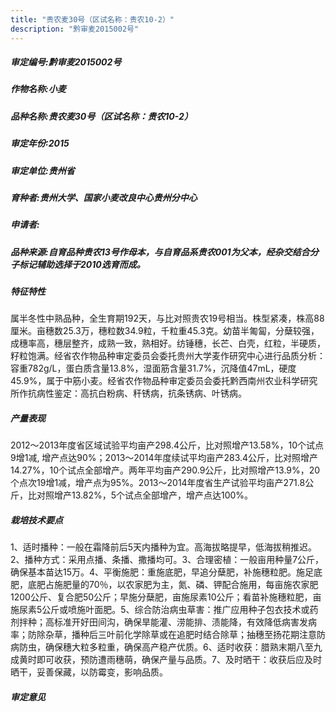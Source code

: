 ```yaml
---
title: "贵农麦30号（区试名称：贵农10-2）"
description: "黔审麦2015002号"
---
```

##### 审定编号:黔审麦2015002号

##### 作物名称:小麦

##### 品种名称:贵农麦30号（区试名称：贵农10-2）

##### 审定年份:2015

##### 审定单位:贵州省

##### 育种者:贵州大学、国家小麦改良中心贵州分中心

##### 申请者:

##### 品种来源:自育品种贵农13号作母本，与自育品系贵农001为父本，经杂交结合分子标记辅助选择于2010选育而成。

##### 特征特性
属半冬性中熟品种，全生育期192天，与比对照贵农19号相当。株型紧凑，株高88厘米。亩穗数25.3万，穗粒数34.9粒，千粒重45.3克。幼苗半匍匐，分蘖较强，成穗率高，穗层整齐，成熟一致，熟相好。纺锤穗，长芒、白壳，红粒，半硬质，籽粒饱满。经省农作物品种审定委员会委托贵州大学麦作研究中心进行品质分析：容重782g/L，蛋白质含量13.8%，湿面筋含量31.7%，沉降值47mL，硬度45.9%，属于中筋小麦。经省农作物品种审定委员会委托黔西南州农业科学研究所作抗病性鉴定：高抗白粉病、秆锈病，抗条锈病、叶锈病。

##### 产量表现
2012～2013年度省区域试验平均亩产298.4公斤，比对照增产13.58%，10个试点9增1减, 增产点达90%；2013～2014年度续试平均亩产283.4公斤，比对照增产14.27%，10个试点全部增产。两年平均亩产290.9公斤，比对照增产13.9%，20个点次19增1减，增产点为95%。2013～2014年度省生产试验平均亩产271.8公斤，比对照增产13.82%，5个试点全部增产，增产点达100%。

##### 栽培技术要点
1、适时播种：一般在霜降前后5天内播种为宜。高海拔略提早，低海拔稍推迟。2、播种方式：采用点播、条播、撒播均可。3、合理密植：一般亩用种量7公斤，确保基本苗达15万。4、平衡施肥：重施底肥，早追分蘖肥，补施穗粒肥。施足底肥，底肥占施肥量的70％，以农家肥为主，氮、磷、钾配合施用，每亩施农家肥1200公斤、复合肥50公斤；早施分蘖肥，亩施尿素10公斤；看苗补施穗粒肥，亩施尿素5公斤或喷施叶面肥。5、综合防治病虫草害：推广应用种子包衣技术或药剂拌种；高标准开好田间沟，确保旱能灌、涝能排、渍能降，有效降低病害发病率；防除杂草，播种后三叶前化学除草或在追肥时结合除草；抽穗至扬花期注意防病防虫，确保穗大粒多粒重，确保高产稳产优质。6、适时收获：腊熟末期八至九成黄时即可收获，预防遭雨穗萌，确保产量与品质。7、及时晒干：收获后应及时晒干，妥善保藏，以防霉变，影响品质。

##### 审定意见


